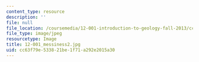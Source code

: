 ```yaml
---
content_type: resource
description: ''
file: null
file_location: /coursemedia/12-001-introduction-to-geology-fall-2013/cc63f79e533821be1f71a292e2015a30_12-001_messiness2.jpg
file_type: image/jpeg
resourcetype: Image
title: 12-001_messiness2.jpg
uid: cc63f79e-5338-21be-1f71-a292e2015a30
---
```

